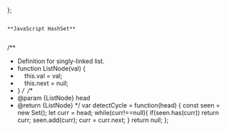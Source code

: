 };
```
​
**JavaScript HashSet**
​
```
/**
* Definition for singly-linked list.
* function ListNode(val) {
*     this.val = val;
*     this.next = null;
* }
*/
​
/**
* @param {ListNode} head
* @return {ListNode}
*/
var detectCycle = function(head) {
const seen = new Set();
let curr = head;
while(curr!==null){
if(seen.has(curr)) return curr;
seen.add(curr);
curr = curr.next;
}
return null;
};
​
```